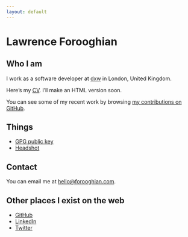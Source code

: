 ```yaml
---
layout: default
---
```


# Lawrence Forooghian

## Who I am

I work as a software developer at [dxw](https://www.dxw.com) in London, United Kingdom.

Here’s my [CV](CV-lawrence_forooghian-bb8b9b7-redacted.pdf). I’ll make an HTML version soon.

You can see some of my recent work by browsing [my contributions on GitHub](https://github.com/lawrence-forooghian).

## Things

- [GPG public key](C0C4A6A46EB6AD78.gpg)
- [Headshot](Headshot.jpg)

## Contact

You can email me at [hello@forooghian.com](mailto:hello@forooghian.com).

## Other places I exist on the web

- [GitHub](https://github.com/lawrence-forooghian)
- [LinkedIn](https://www.linkedin.com/in/lawrence-forooghian)
- [Twitter](https://twitter.com/forooghiana)
